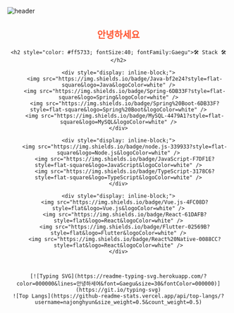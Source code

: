 ![header](https://capsule-render.vercel.app/api?type=rect&height=100&section=header&text=Profile🤖&fontSize=50&fontColor=FFFFFF&color=0:82E8CF,100:EDFC74&font=Redressed)


<div style="text-align: center;">
    <h2 style="color: #ff5733; fontSize:30; fontFamily:Gaegu">안녕하세요</h2>
    
    <h2 style="color: #ff5733; fontSize:40; fontFamily:Gaegu">🛠 Stack 🛠</h2>
    
    <div style="display: inline-block;">
        <img src="https://img.shields.io/badge/Java-bf2e24?style=flat-square&logo=Java&logoColor=white" />
        <img src="https://img.shields.io/badge/Spring-6DB33F?style=flat-square&logo=Spring&logoColor=white" />
        <img src="https://img.shields.io/badge/Spring%20Boot-6DB33F?style=flat-square&logo=Spring%20Boot&logoColor=white" />
        <img src="https://img.shields.io/badge/MySQL-4479A1?style=flat-square&logo=MySQL&logoColor=white" />
    </div>
    
    <div style="display: inline-block;">
        <img src="https://img.shields.io/badge/node.js-339933?style=flat-square&logo=Node.js&logoColor=white" />
        <img src="https://img.shields.io/badge/JavaScript-F7DF1E?style=flat-square&logo=JavaScript&logoColor=white" />
        <img src="https://img.shields.io/badge/TypeScript-3178C6?style=flat-square&logo=TypeScript&logoColor=white" />
    </div>
    
    <div style="display: inline-block;">
        <img src="https://img.shields.io/badge/Vue.js-4FC08D?style=flat&logo=Vue.js&logoColor=white" />
        <img src="https://img.shields.io/badge/React-61DAFB?style=flat&logo=React&logoColor=white" />
        <img src="https://img.shields.io/badge/Flutter-02569B?style=flat&logo=Flutter&logoColor=white" />
        <img src="https://img.shields.io/badge/React%20Native-0088CC?style=flat&logo=React&logoColor=white" />
    </div>
    
    
    
    [![Typing SVG](https://readme-typing-svg.herokuapp.com/?color=000000&lines=안녕하세여&font=Gaegu&size=30&fontColor=000000)](https://git.io/typing-svg)
    ![Top Langs](https://github-readme-stats.vercel.app/api/top-langs/?username=najonghyun&size_weight=0.5&count_weight=0.5)
</div>

